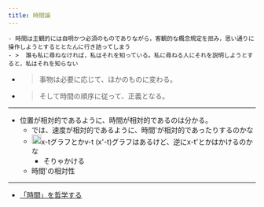 ```yaml
---
title: 時間論
---
```


````
- 時間は主観的には自明かつ必須のものでありながら，客観的な概念規定を拒み，思い通りに操作しようとするととたんに行き詰ってしまう
- >  誰も私に尋ねなければ，私はそれを知っている。私に尋ねる人にそれを説明しようとすると，私はそれを知らない
````

* 
   > 
   > 事物は必要に応じて、ほかのものに変わる。

* 
   > 
   > そして時間の順序に従って、正義となる。

---

* 位置が相対的であるように、時間が相対的であるのは分かる。
  * では、速度が相対的であるように、時間'が相対的であったりするのかな
  * <img src='https://scrapbox.io/api/pages/blu3mo-public/blu3mo/icon' alt='blu3mo.icon' height="19.5"/>x-tグラフとかv-t (x'-t)グラフはあるけど、逆にx-t'とかはかけるのかな
    * そりゃかける
  * 時間'の相対性

---

* [「時間」を哲学する](%E3%80%8C%E6%99%82%E9%96%93%E3%80%8D%E3%82%92%E5%93%B2%E5%AD%A6%E3%81%99%E3%82%8B.md)
